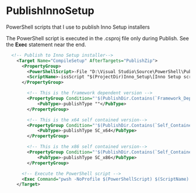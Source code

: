 # PublishInnoSetup
PowerShell scripts that I use to publish Inno Setup installers

The PowerShell script is executed in the .csproj file only during Publish.  See the **Exec** statement near the end.
``` XML
  <!-- Publish to Inno Setup installer-->
    <Target Name="CompileSetup" AfterTargets="PublishZip">
      <PropertyGroup>
        <PowerShellScript>-File "D:\Visual Studio\Source\PowerShell\PublishInnoSetup\PubSetupEx.ps1"</PowerShellScript>
        <ScriptName>-issScript "$(ProjectDir)Inno_Setup\[Inno Setup script file]"</ScriptName>
      </PropertyGroup>

        <!-- This is the framework dependent version -->
        <PropertyGroup Condition="'$(PublishDir.Contains(`Framework_Dependent`))'">
            <PubType>-publishType ""</PubType>
        </PropertyGroup>

        <!-- This is the x64 self contained version-->
        <PropertyGroup Condition="'$(PublishDir.Contains(`Self_Contained_x64`))'">
            <PubType>-publishType SC_x64</PubType>
        </PropertyGroup>

        <!-- This is the x86 self contained version-->
        <PropertyGroup Condition="'$(PublishDir.Contains(`Self_Contained_x86`))'">
            <PubType>-publishType SC_x86</PubType>
        </PropertyGroup>

      <!-- Execute the PowerShell script -->
      <Exec Command="pwsh -NoProfile $(PowerShellScript) $(ScriptName) $(PublishDir) $(PubType) " />
    </Target>
```
